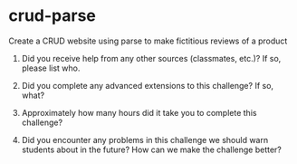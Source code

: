 # crud-parse
Create a CRUD website using parse to make fictitious reviews of a product


 1. Did you receive help from any other sources (classmates, etc.)? If so, please list who.

 2. Did you complete any advanced extensions to this challenge? If so, what?

 3. Approximately how many hours did it take you to complete this challenge?
 
 4. Did you encounter any problems in this challenge we should warn students about in the future? How can we make the challenge better?
